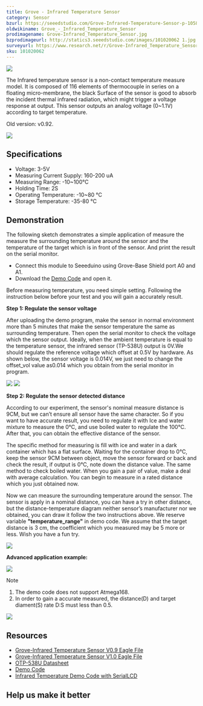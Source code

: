 ```yaml
---
title: Grove - Infrared Temperature Sensor
category: Sensor
bzurl: https://seeedstudio.com/Grove-Infrared-Temperature-Sensor-p-1058.html
oldwikiname: Grove_-_Infrared_Temperature_Sensor
prodimagename: Grove-Infrared_Temperature_Sensor.jpg
bzprodimageurl: http://statics3.seeedstudio.com/images/101020062 1.jpg
surveyurl: https://www.research.net/r/Grove-Infrared_Temperature_Sensor
sku: 101020062
---
```


![](/https://github.com/SeeedDoc/WikiMigrationSync/raw/master/docs/assets/Grove-Infrared_Temperature_Sensor/img/Grove-Infrared_Temperature_Sensor.jpg)

The Infrared temperature sensor is a non-contact temperature measure model. It is composed of 116 elements of thermocouple in series on a floating micro-membrane, the black Surface of the sensor is good to absorb the incident thermal infrared radiation, which might trigger a voltage response at output. This sensor outputs an analog voltage (0~1.1V) according to target temperature.

Old version: v0.92.

[![](/https://github.com/SeeedDoc/WikiMigrationSync/raw/master/docs/assets/common/Get_One_Now_Banner.png)](http://www.seeedstudio.com/Grove-Infrared-Temperature-Sensor-p-1058.html)

Specifications
-------------

-   Voltage: 3-5V
-   Measuring Current Supply: 160-200 uA
-   Measuring Range: -10~100°C
-   Holding Time: 2S
-   Operating Temperature: -10~80 °C
-   Storage Temperature: -35-80 °C

Demonstration
-------------

The following sketch demonstrates a simple application of measure the measure the surrounding temperature around the sensor and the temperature of the target which is in front of the sensor. And print the result on the serial monitor.

-   Connect this module to Seeeduino using Grove-Base Shield port A0 and A1.
-   Download the [Demo Code](/https://github.com/SeeedDoc/WikiMigrationSync/raw/master/docs/assets/Grove-Infrared_Temperature_Sensor/res/MeasureTemperature.zip) and open it.

Before measuring temperature, you need simple setting. Following the instruction below before your test and you will gain a accurately result.

**Step 1: Regulate the sensor voltage**

After uploading the demo program, make the sensor in normal environment more than 5 minutes that make the sensor temperature the same as surrounding temperature. Then open the serial monitor to check the voltage which the sensor output. Ideally, when the ambient temperature is equal to the temperature sensor, the infrared sensor (TP-538U) output is 0V.We should regulate the reference voltage which offset at 0.5V by hardware. As shown below, the sensor voltage is 0.014V, we just need to change the offset\_vol value as0.014 which you obtain from the serial monitor in program.

![](/https://github.com/SeeedDoc/WikiMigrationSync/raw/master/docs/assets/Grove-Infrared_Temperature_Sensor/img/Infrared_Temperature_Sensor_code2.jpg) 
![](/https://github.com/SeeedDoc/WikiMigrationSync/raw/master/docs/assets/Grove-Infrared_Temperature_Sensor/img/Serialmonitor.jpg)

**Step 2: Regulate the sensor detected distance**

According to our experiment, the sensor's nominal measure distance is 9CM, but we can’t ensure all sensor have the same character. So if you want to have accurate result, you need to regulate it with Ice and water mixture to measure the 0℃, and use boiled water to regulate the 100℃. After that, you can obtain the effective distance of the sensor.

The specific method for measuring is fill with ice and water in a dark container which has a flat surface. Waiting for the container drop to 0℃, keep the sensor 9CM between object, move the sensor forward or back and check the result, if output is 0℃, note down the distance value. The same method to check boiled water. When you gain a pair of value, make a deal with average calculation. You can begin to measure in a rated distance which you just obtained now.

Now we can measure the surrounding temperature around the sensor. The sensor is apply in a nominal distance, you can have a try in other distance, but the distance-temperature diagram neither sensor’s manufacturer nor we obtained, you can draw it follow the two instructions above. We reserve variable **"temperature_range"** in demo code. We assume that the target distance is 3 cm, the coefficient which you measured may be 5 more or less. Wish you have a fun try.

![](/https://github.com/SeeedDoc/WikiMigrationSync/raw/master/docs/assets/Grove-Infrared_Temperature_Sensor/img/Infrared_Temperature_Sensor_Code_1.jpg)

**Advanced application example:**

![](/https://github.com/SeeedDoc/WikiMigrationSync/raw/master/docs/assets/Grove-Infrared_Temperature_Sensor/img/Infrared_temperature_example.JPG)

<div class="admonition note">
<p class="admonition-title">Note</p>
<ol><li> The demo code does not support Atmega168.</li>
<li>In order to gain a accurate measured, the distance(D) and target diament(S) rate D:S must less than 0.5.</li></ol>
</div>

![](/https://github.com/SeeedDoc/WikiMigrationSync/raw/master/docs/assets/Grove-Infrared_Temperature_Sensor/img/Dsdiagram.jpg)

Resources
---------

-   [Grove-Infrared Temperature Sensor V0.9 Eagle File](/https://github.com/SeeedDoc/WikiMigrationSync/raw/master/docs/assets/Grove-Infrared_Temperature_Sensor/res/Infrared_Temperature_Sensor_v0.92_egale_file.zip)
-   [Grove-Infrared Temperature Sensor V1.0 Eagle File](/https://github.com/SeeedDoc/WikiMigrationSync/raw/master/docs/assets/Grove-Infrared_Temperature_Sensor/res/Infrared_Temperature_Sensor_V1.0_egale_file.zip)
-   [OTP-538U Datasheet](/https://github.com/SeeedDoc/WikiMigrationSync/raw/master/docs/assets/Grove-Infrared_Temperature_Sensor/res/OTP-538Udatasheet.zip)
-   [Demo Code](/https://github.com/SeeedDoc/WikiMigrationSync/raw/master/docs/assets/Grove-Infrared_Temperature_Sensor/res/MeasureTemperature.zip)
-   [Infrared Temperature Demo Code with SerialLCD](/https://github.com/SeeedDoc/WikiMigrationSync/raw/master/docs/assets/Grove-Infrared_Temperature_Sensor/res/Infrared_temperature_demo_code_with_serialLCD.zip)

Help us make it better
-------------------------

<!-- This Markdown file was created from http://www.seeedstudio.com/wiki/Grove_-_Infrared_Temperature_Sensor -->

